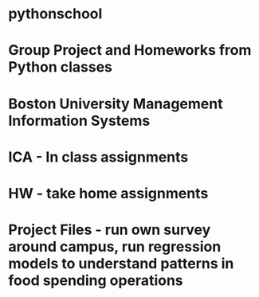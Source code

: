# pythonschool 

# Group Project and Homeworks from Python classes 

# Boston University Management Information Systems

# ICA - In class assignments

# HW - take home assignments

# Project Files - run own survey around campus, run regression models to understand patterns in food spending operations

